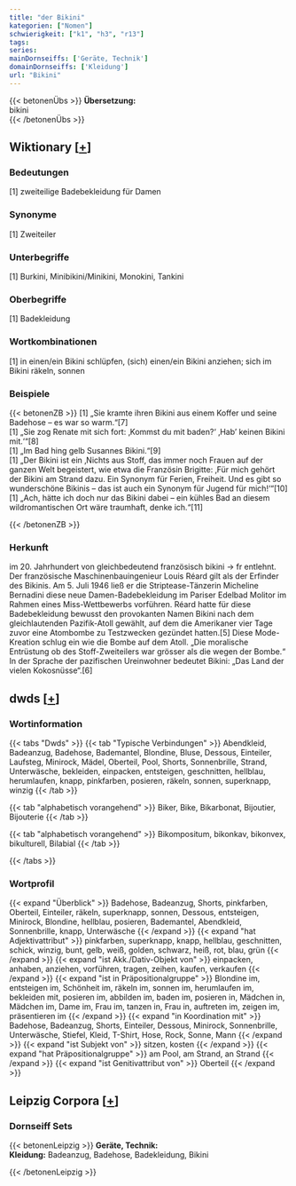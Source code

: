 ```yaml
---
title: "der Bikini"
kategorien: ["Nomen"]
schwierigkeit: ["k1", "h3", "r13"]
tags:
series:
mainDornseiffs: ['Geräte, Technik']
domainDornseiffs: ['Kleidung']
url: "Bikini"
---
```


{{< betonenÜbs >}}
**Übersetzung:**  
bikini  
{{< /betonenÜbs >}}

## Wiktionary [[+](https://de.wiktionary.org/wiki/Bikini)]

### Bedeutungen
[1] zweiteilige Badebekleidung für Damen  

### Synonyme
[1] Zweiteiler  

### Unterbegriffe
[1] Burkini, Minibikini/Minikini, Monokini, Tankini  

### Oberbegriffe
[1] Badekleidung  

### Wortkombinationen
[1] in einen/ein Bikini schlüpfen, (sich) einen/ein Bikini anziehen; sich im Bikini räkeln, sonnen  

### Beispiele
{{< betonenZB >}}
[1] „Sie kramte ihren Bikini aus einem Koffer und seine Badehose – es war so warm.“[7]  
[1] „Sie zog Renate mit sich fort: ‚Kommst du mit baden?‘ ‚Hab’ keinen Bikini mit.‘“[8]  
[1] „Im Bad hing gelb Susannes Bikini.“[9]  
[1] „Der Bikini ist ein ‚Nichts aus Stoff, das immer noch Frauen auf der ganzen Welt begeistert, wie etwa die Französin Brigitte: ‚Für mich gehört der Bikini am Strand dazu. Ein Synonym für Ferien, Freiheit. Und es gibt so wunderschöne Bikinis – das ist auch ein Synonym für Jugend für mich!‘“[10]  
[1] „Ach, hätte ich doch nur das Bikini dabei – ein kühles Bad an diesem wildromantischen Ort wäre traumhaft, denke ich.“[11]  

{{< /betonenZB >}}
### Herkunft
im 20. Jahrhundert von gleichbedeutend französisch bikini → fr entlehnt. Der französische Maschinenbauingenieur Louis Réard gilt als der Erfinder des Bikinis. Am 5. Juli 1946 ließ er die Striptease-Tänzerin Micheline Bernadini diese neue Damen-Badebekleidung im Pariser Edelbad Molitor im Rahmen eines Miss-Wettbewerbs vorführen. Réard hatte für diese Badebekleidung bewusst den provokanten Namen Bikini nach dem gleichlautenden Pazifik-Atoll gewählt, auf dem die Amerikaner vier Tage zuvor eine Atombombe zu Testzwecken gezündet hatten.[5] Diese Mode-Kreation schlug ein wie die Bombe auf dem Atoll. „Die moralische Entrüstung ob des Stoff-Zweiteilers war grösser als die wegen der Bombe.“ In der Sprache der pazifischen Ureinwohner bedeutet Bikini: „Das Land der vielen Kokosnüsse“.[6]  



## dwds [[+](https://www.dwds.de/wb/Bikini)]

### Wortinformation
{{< tabs "Dwds" >}}
{{< tab "Typische Verbindungen" >}}
Abendkleid, Badeanzug, Badehose, Bademantel, Blondine, Bluse, Dessous, Einteiler, Laufsteg, Minirock, Mädel, Oberteil, Pool, Shorts, Sonnenbrille, Strand, Unterwäsche, bekleiden, einpacken, entsteigen, geschnitten, hellblau, herumlaufen, knapp, pinkfarben, posieren, räkeln, sonnen, superknapp, winzig
{{< /tab >}}

{{< tab "alphabetisch vorangehend" >}}
Biker, Bike, Bikarbonat, Bijoutier, Bijouterie
{{< /tab >}}

{{< tab "alphabetisch vorangehend" >}}
Bikompositum, bikonkav, bikonvex, bikulturell, Bilabial
{{< /tab >}}

{{< /tabs >}}

### Wortprofil
{{< expand "Überblick" >}} Badehose, Badeanzug, Shorts, pinkfarben, Oberteil, Einteiler, räkeln, superknapp, sonnen, Dessous, entsteigen, Minirock, Blondine, hellblau, posieren, Bademantel, Abendkleid, Sonnenbrille, knapp, Unterwäsche {{< /expand >}}
{{< expand "hat Adjektivattribut" >}} pinkfarben, superknapp, knapp, hellblau, geschnitten, schick, winzig, bunt, gelb, weiß, golden, schwarz, heiß, rot, blau, grün {{< /expand >}}
{{< expand "ist Akk./Dativ-Objekt von" >}} einpacken, anhaben, anziehen, vorführen, tragen, zeihen, kaufen, verkaufen {{< /expand >}}
{{< expand "ist in Präpositionalgruppe" >}} Blondine im, entsteigen im, Schönheit im, räkeln im, sonnen im, herumlaufen im, bekleiden mit, posieren im, abbilden im, baden im, posieren in, Mädchen in, Mädchen im, Dame im, Frau im, tanzen in, Frau in, auftreten im, zeigen im, präsentieren im {{< /expand >}}
{{< expand "in Koordination mit" >}} Badehose, Badeanzug, Shorts, Einteiler, Dessous, Minirock, Sonnenbrille, Unterwäsche, Stiefel, Kleid, T-Shirt, Hose, Rock, Sonne, Mann {{< /expand >}}
{{< expand "ist Subjekt von" >}} sitzen, kosten {{< /expand >}}
{{< expand "hat Präpositionalgruppe" >}} am Pool, am Strand, an Strand {{< /expand >}}
{{< expand "ist Genitivattribut von" >}} Oberteil {{< /expand >}}

## Leipzig Corpora [[+](https://corpora.uni-leipzig.de/en/res?word=Bikini&corpusId=deu_newscrawl-public_2018)]

### Dornseiff Sets
{{< betonenLeipzig >}}
**Geräte, Technik:**  
**Kleidung:** Badeanzug, Badehose, Badekleidung, Bikini  

{{< /betonenLeipzig >}}
